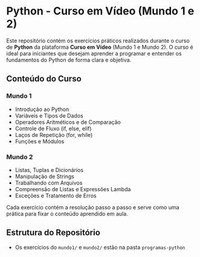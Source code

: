 # Python - Curso em Vídeo (Mundo 1 e 2)

Este repositório contém os exercícios práticos realizados durante o curso de **Python** da plataforma **Curso em Vídeo** (Mundo 1 e Mundo 2). O curso é ideal para iniciantes que desejam aprender a programar e entender os fundamentos do Python de forma clara e objetiva.

## Conteúdo do Curso

### Mundo 1
- Introdução ao Python
- Variáveis e Tipos de Dados
- Operadores Aritméticos e de Comparação
- Controle de Fluxo (if, else, elif)
- Laços de Repetição (for, while)
- Funções e Módulos

### Mundo 2
- Listas, Tuplas e Dicionários
- Manipulação de Strings
- Trabalhando com Arquivos
- Compreensão de Listas e Expressões Lambda
- Exceções e Tratamento de Erros

Cada exercício contém a resolução passo a passo e serve como uma prática para fixar o conteúdo aprendido em aula.

## Estrutura do Repositório

- Os exercícios do `mundo1/` e `mundo2/` estão na pasta `programas-python`

